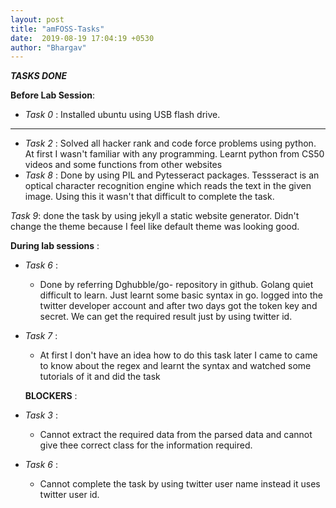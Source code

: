 ```yaml
---
layout: post
title: "amFOSS-Tasks"
date:  2019-08-19 17:04:19 +0530
author: "Bhargav"
---
```

***TASKS DONE***

**Before Lab Session**:

 * *Task 0* :
  Installed ubuntu using USB flash drive.
  *******
* *Task 2* :
 Solved all hacker rank and code force problems using python. At first  I wasn't familiar with any programming. Learnt python from CS50 videos and some functions from other websites
* *Task 8* :
 Done by using PIL and Pytesseract packages. Tessseract is an optical  character recognition engine which reads the text in the given image. Using this it wasn't that difficult to complete the task.

 *Task 9*:
 done the task by using jekyll a static website generator. Didn't change the theme because I feel like default theme was looking good.


  **During lab sessions** :

* *Task 6* :  
   * Done by referring Dghubble/go- repository in github. Golang quiet difficult to learn. Just learnt some basic syntax in go. logged into  the twitter developer account and after two days got the token key and secret. We can get the required result just by using twitter id.

* *Task 7* :
   * At first I don't have an idea how to do this task later I came  to  came to  know about the regex and learnt the syntax and watched some tutorials of it and did the task

  **BLOCKERS** :

* *Task 3* :
    * Cannot extract  the required data from the parsed data and cannot give thee correct class for the information required.
* *Task 6* :
   * Cannot complete the task by using twitter user name instead it uses twitter  user id.
